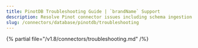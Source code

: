 ```yaml
---
title: PinotDB Troubleshooting Guide | `brandName` Support
description: Resolve Pinot connector issues including schema ingestion failures, query misalignment, or connection problems.
slug: /connectors/database/pinotdb/troubleshooting
---
```


{% partial file="/v1.8/connectors/troubleshooting.md" /%}
